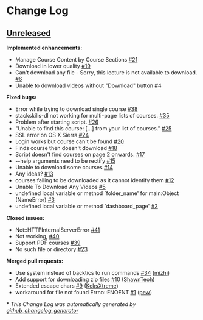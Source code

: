 # Change Log

## [Unreleased](https://github.com/yoonwaiyan/stackskills-dl/tree/HEAD)

**Implemented enhancements:**

- Manage Course Content by Course Sections [\#21](https://github.com/yoonwaiyan/stackskills-dl/issues/21)
- Download in lower quality [\#19](https://github.com/yoonwaiyan/stackskills-dl/issues/19)
- Can't download any file - Sorry, this lecture is not available to download. [\#6](https://github.com/yoonwaiyan/stackskills-dl/issues/6)
- Unable to download videos without "Download" button [\#4](https://github.com/yoonwaiyan/stackskills-dl/issues/4)

**Fixed bugs:**

- Error while trying to download single course [\#38](https://github.com/yoonwaiyan/stackskills-dl/issues/38)
- stackskills-dl not working for multi-page lists of courses. [\#35](https://github.com/yoonwaiyan/stackskills-dl/issues/35)
- Problem after starting script. [\#26](https://github.com/yoonwaiyan/stackskills-dl/issues/26)
- "Unable to find this course: \[...\] from your list of courses." [\#25](https://github.com/yoonwaiyan/stackskills-dl/issues/25)
- SSL error on OS X Sierra [\#24](https://github.com/yoonwaiyan/stackskills-dl/issues/24)
- Login works but course can't be found [\#20](https://github.com/yoonwaiyan/stackskills-dl/issues/20)
- Finds course then doesn't download [\#18](https://github.com/yoonwaiyan/stackskills-dl/issues/18)
- Script doesn't find courses on page 2 onwards. [\#17](https://github.com/yoonwaiyan/stackskills-dl/issues/17)
- --help arguments need to be rectify [\#15](https://github.com/yoonwaiyan/stackskills-dl/issues/15)
- Unable to download some courses [\#14](https://github.com/yoonwaiyan/stackskills-dl/issues/14)
- Any ideas? [\#13](https://github.com/yoonwaiyan/stackskills-dl/issues/13)
- courses failing to be downloaded as it cannot identify them [\#12](https://github.com/yoonwaiyan/stackskills-dl/issues/12)
- Unable To Download Any Videos [\#5](https://github.com/yoonwaiyan/stackskills-dl/issues/5)
- undefined local variable or method `folder\_name' for main:Object \(NameError\) [\#3](https://github.com/yoonwaiyan/stackskills-dl/issues/3)
- undefined local variable or method `dashboard\_page' [\#2](https://github.com/yoonwaiyan/stackskills-dl/issues/2)

**Closed issues:**

- Net::HTTPInternalServerError [\#41](https://github.com/yoonwaiyan/stackskills-dl/issues/41)
- Not working, [\#40](https://github.com/yoonwaiyan/stackskills-dl/issues/40)
- Support PDF courses [\#39](https://github.com/yoonwaiyan/stackskills-dl/issues/39)
- No such file or directory [\#23](https://github.com/yoonwaiyan/stackskills-dl/issues/23)

**Merged pull requests:**

- Use system instead of backtics to run commands [\#34](https://github.com/yoonwaiyan/stackskills-dl/pull/34) ([mizhi](https://github.com/mizhi))
- Add support for downloading zip files [\#10](https://github.com/yoonwaiyan/stackskills-dl/pull/10) ([ShawnTeoh](https://github.com/ShawnTeoh))
- Extended escape chars [\#9](https://github.com/yoonwaiyan/stackskills-dl/pull/9) ([KeksXtreme](https://github.com/KeksXtreme))
- workaround for file not found Errno::ENOENT [\#1](https://github.com/yoonwaiyan/stackskills-dl/pull/1) ([pew](https://github.com/pew))



\* *This Change Log was automatically generated by [github_changelog_generator](https://github.com/skywinder/Github-Changelog-Generator)*
